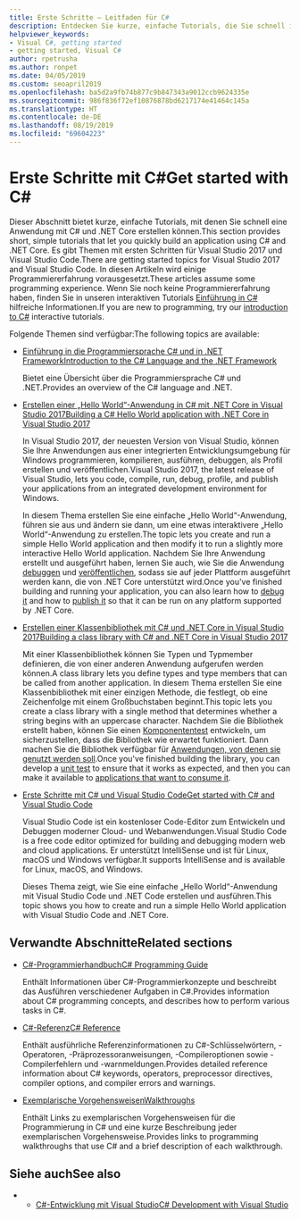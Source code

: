 ```yaml
---
title: Erste Schritte – Leitfaden für C#
description: Entdecken Sie kurze, einfache Tutorials, die Sie schnell in C#-Konzepte und das Schreiben von .NET Core-Anwendungen einführen.
helpviewer_keywords:
- Visual C#, getting started
- getting started, Visual C#
author: rpetrusha
ms.author: ronpet
ms.date: 04/05/2019
ms.custom: seoapril2019
ms.openlocfilehash: ba5d2a9fb74b877c9b847343a9012ccb9624335e
ms.sourcegitcommit: 986f836f72ef10876878bd6217174e41464c145a
ms.translationtype: HT
ms.contentlocale: de-DE
ms.lasthandoff: 08/19/2019
ms.locfileid: "69604223"
---
```

# <a name="get-started-with-c"></a><span data-ttu-id="3d0d7-103">Erste Schritte mit C\#</span><span class="sxs-lookup"><span data-stu-id="3d0d7-103">Get started with C\#</span></span>

<span data-ttu-id="3d0d7-104">Dieser Abschnitt bietet kurze, einfache Tutorials, mit denen Sie schnell eine Anwendung mit C# und .NET Core erstellen können.</span><span class="sxs-lookup"><span data-stu-id="3d0d7-104">This section provides short, simple tutorials that let you quickly build an application using C# and .NET Core.</span></span> <span data-ttu-id="3d0d7-105">Es gibt Themen mit ersten Schritten für Visual Studio 2017 und Visual Studio Code.</span><span class="sxs-lookup"><span data-stu-id="3d0d7-105">There are getting started topics for Visual Studio 2017 and Visual Studio Code.</span></span> <span data-ttu-id="3d0d7-106">In diesen Artikeln wird einige Programmiererfahrung vorausgesetzt.</span><span class="sxs-lookup"><span data-stu-id="3d0d7-106">These articles assume some programming experience.</span></span> <span data-ttu-id="3d0d7-107">Wenn Sie noch keine Programmiererfahrung haben, finden Sie in unseren interaktiven Tutorials [Einführung in C#](../tutorials/intro-to-csharp/index.md) hilfreiche Informationen.</span><span class="sxs-lookup"><span data-stu-id="3d0d7-107">If you are new to programming, try our [introduction to C#](../tutorials/intro-to-csharp/index.md) interactive tutorials.</span></span>

<span data-ttu-id="3d0d7-108">Folgende Themen sind verfügbar:</span><span class="sxs-lookup"><span data-stu-id="3d0d7-108">The following topics are available:</span></span>

* [<span data-ttu-id="3d0d7-109">Einführung in die Programmiersprache C# und in .NET Framework</span><span class="sxs-lookup"><span data-stu-id="3d0d7-109">Introduction to the C# Language and the .NET Framework</span></span>](introduction-to-the-csharp-language-and-the-net-framework.md)

     <span data-ttu-id="3d0d7-110">Bietet eine Übersicht über die Programmiersprache C# und .NET.</span><span class="sxs-lookup"><span data-stu-id="3d0d7-110">Provides an overview of the C# language and .NET.</span></span>

* [<span data-ttu-id="3d0d7-111">Erstellen einer „Hello World“-Anwendung in C# mit .NET Core in Visual Studio 2017</span><span class="sxs-lookup"><span data-stu-id="3d0d7-111">Building a C# Hello World application with .NET Core in Visual Studio 2017</span></span>](../../core/tutorials/with-visual-studio.md)

   <span data-ttu-id="3d0d7-112">In Visual Studio 2017, der neuesten Version von Visual Studio, können Sie Ihre Anwendungen aus einer integrierten Entwicklungsumgebung für Windows programmieren, kompilieren, ausführen, debuggen, als Profil erstellen und veröffentlichen.</span><span class="sxs-lookup"><span data-stu-id="3d0d7-112">Visual Studio 2017, the latest release of Visual Studio, lets you code, compile, run, debug, profile, and publish your applications from an integrated development environment for Windows.</span></span>

   <span data-ttu-id="3d0d7-113">In diesem Thema erstellen Sie eine einfache „Hello World“-Anwendung, führen sie aus und ändern sie dann, um eine etwas interaktivere „Hello World“-Anwendung zu erstellen.</span><span class="sxs-lookup"><span data-stu-id="3d0d7-113">The topic lets you create and run a simple Hello World application and then modify it to run a slightly more interactive Hello World application.</span></span> <span data-ttu-id="3d0d7-114">Nachdem Sie Ihre Anwendung erstellt und ausgeführt haben, lernen Sie auch, wie Sie die Anwendung [debuggen](../../core/tutorials/debugging-with-visual-studio.md) und [veröffentlichen](../../core/tutorials/publishing-with-visual-studio.md), sodass sie auf jeder Plattform ausgeführt werden kann, die von .NET Core unterstützt wird.</span><span class="sxs-lookup"><span data-stu-id="3d0d7-114">Once you've finished building and running your application, you can also learn how to [debug it](../../core/tutorials/debugging-with-visual-studio.md) and how to [publish it](../../core/tutorials/publishing-with-visual-studio.md) so that it can be run on any platform supported by .NET Core.</span></span>

* [<span data-ttu-id="3d0d7-115">Erstellen einer Klassenbibliothek mit C# und .NET Core in Visual Studio 2017</span><span class="sxs-lookup"><span data-stu-id="3d0d7-115">Building a class library with C# and .NET Core in Visual Studio 2017</span></span>](../../core/tutorials/library-with-visual-studio.md)

   <span data-ttu-id="3d0d7-116">Mit einer Klassenbibliothek können Sie Typen und Typmember definieren, die von einer anderen Anwendung aufgerufen werden können.</span><span class="sxs-lookup"><span data-stu-id="3d0d7-116">A class library lets you define types and type members that can be called from another application.</span></span> <span data-ttu-id="3d0d7-117">In diesem Thema erstellen Sie eine Klassenbibliothek mit einer einzigen Methode, die festlegt, ob eine Zeichenfolge mit einem Großbuchstaben beginnt.</span><span class="sxs-lookup"><span data-stu-id="3d0d7-117">This topic lets you create a class library with a single method that determines whether a string begins with an uppercase character.</span></span> <span data-ttu-id="3d0d7-118">Nachdem Sie die Bibliothek erstellt haben, können Sie einen [Komponententest](../../core/tutorials/testing-library-with-visual-studio.md) entwickeln, um sicherzustellen, dass die Bibliothek wie erwartet funktioniert. Dann machen Sie die Bibliothek verfügbar für [Anwendungen, von denen sie genutzt werden soll](../../core/tutorials/consuming-library-with-visual-studio.md).</span><span class="sxs-lookup"><span data-stu-id="3d0d7-118">Once you've finished building the library, you can develop a [unit test](../../core/tutorials/testing-library-with-visual-studio.md) to ensure that it works as expected, and then you can make it available to [applications that want to consume it](../../core/tutorials/consuming-library-with-visual-studio.md).</span></span>

* [<span data-ttu-id="3d0d7-119">Erste Schritte mit C# und Visual Studio Code</span><span class="sxs-lookup"><span data-stu-id="3d0d7-119">Get started with C# and Visual Studio Code</span></span>](../../core/tutorials/with-visual-studio-code.md)

   <span data-ttu-id="3d0d7-120">Visual Studio Code ist ein kostenloser Code-Editor zum Entwickeln und Debuggen moderner Cloud- und Webanwendungen.</span><span class="sxs-lookup"><span data-stu-id="3d0d7-120">Visual Studio Code is a free code editor optimized for building and debugging modern web and cloud applications.</span></span> <span data-ttu-id="3d0d7-121">Er unterstützt IntelliSense und ist für Linux, macOS und Windows verfügbar.</span><span class="sxs-lookup"><span data-stu-id="3d0d7-121">It supports IntelliSense and is available for Linux, macOS, and Windows.</span></span>

   <span data-ttu-id="3d0d7-122">Dieses Thema zeigt, wie Sie eine einfache „Hello World“-Anwendung mit Visual Studio Code und .NET Code erstellen und ausführen.</span><span class="sxs-lookup"><span data-stu-id="3d0d7-122">This topic shows you how to create and run a simple Hello World application with Visual Studio Code and .NET Core.</span></span>

## <a name="related-sections"></a><span data-ttu-id="3d0d7-123">Verwandte Abschnitte</span><span class="sxs-lookup"><span data-stu-id="3d0d7-123">Related sections</span></span>

* [<span data-ttu-id="3d0d7-124">C#-Programmierhandbuch</span><span class="sxs-lookup"><span data-stu-id="3d0d7-124">C# Programming Guide</span></span>](../programming-guide/index.md)

    <span data-ttu-id="3d0d7-125">Enthält Informationen über C#-Programmierkonzepte und beschreibt das Ausführen verschiedener Aufgaben in C#.</span><span class="sxs-lookup"><span data-stu-id="3d0d7-125">Provides information about C# programming concepts, and describes how to perform various tasks in C#.</span></span>

* [<span data-ttu-id="3d0d7-126">C#-Referenz</span><span class="sxs-lookup"><span data-stu-id="3d0d7-126">C# Reference</span></span>](../language-reference/index.md)

    <span data-ttu-id="3d0d7-127">Enthält ausführliche Referenzinformationen zu C#-Schlüsselwörtern, -Operatoren, -Präprozessoranweisungen, -Compileroptionen sowie -Compilerfehlern und -warnmeldungen.</span><span class="sxs-lookup"><span data-stu-id="3d0d7-127">Provides detailed reference information about C# keywords, operators, preprocessor directives, compiler options, and compiler errors and warnings.</span></span>

* [<span data-ttu-id="3d0d7-128">Exemplarische Vorgehensweisen</span><span class="sxs-lookup"><span data-stu-id="3d0d7-128">Walkthroughs</span></span>](../walkthroughs.md)

    <span data-ttu-id="3d0d7-129">Enthält Links zu exemplarischen Vorgehensweisen für die Programmierung in C# und eine kurze Beschreibung jeder exemplarischen Vorgehensweise.</span><span class="sxs-lookup"><span data-stu-id="3d0d7-129">Provides links to programming walkthroughs that use C# and a brief description of each walkthrough.</span></span>

## <a name="see-also"></a><span data-ttu-id="3d0d7-130">Siehe auch</span><span class="sxs-lookup"><span data-stu-id="3d0d7-130">See also</span></span>

- * [<span data-ttu-id="3d0d7-131">C#-Entwicklung mit Visual Studio</span><span class="sxs-lookup"><span data-stu-id="3d0d7-131">C# Development with Visual Studio</span></span>](/visualstudio/get-started/csharp/)
